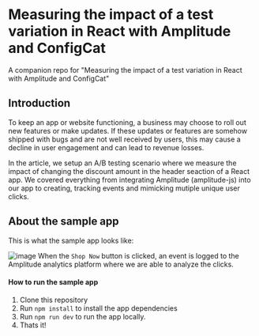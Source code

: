 # Measuring the impact of a test variation in React with Amplitude and ConfigCat
A companion repo for "Measuring the impact of a test variation in React with Amplitude and ConfigCat"

## Introduction
To keep an app or website functioning, a business may choose to roll out new features or make updates. If these updates or features are somehow shipped with bugs and are not well received by users, this may cause a decline in user engagement and can lead to revenue losses.

In the article, we setup an A/B testing scenario where we measure the impact of changing the discount amount in the header seaction of a React app. We covered everything from integrating Amplitude (amplitude-js) into our app to creating, tracking events and mimicking mutiple unique user clicks.

## About the sample app
This is what the sample app looks like:

![image](https://user-images.githubusercontent.com/74829200/159141452-f9070379-9306-46c7-8809-15c3d829dd9a.png)
When the `Shop Now` button is clicked, an event is logged to the Amplitude analytics platform where we are able to analyze the clicks.

#### How to run the sample app
1. Clone this repository
2. Run `npm install` to install the app dependencies 
3. Run `npm run dev` to run the app locally.
4. Thats it!
